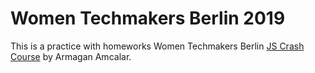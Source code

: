 # Women Techmakers Berlin 2019

This is a practice with homeworks Women Techmakers Berlin [JS Crash Course](https://www.youtube.com/watch?v=xCr2v8I4x-I&list=PL9pDl_Oth4cqVnLrf5DCK4a_HhoAEhV4a) by Armagan Amcalar.
